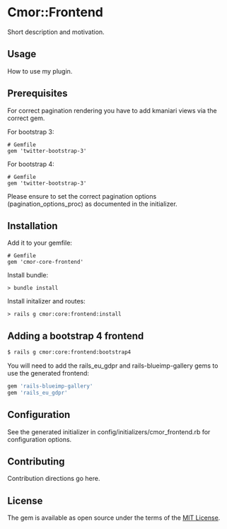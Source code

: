 # Cmor::Frontend

Short description and motivation.

## Usage

How to use my plugin.

## Prerequisites

For correct pagination rendering you have to add kmaniari views via the correct gem.

For bootstrap 3:

    # Gemfile
    gem 'twitter-bootstrap-3'


For bootstrap 4:

    # Gemfile
    gem 'twitter-bootstrap-3'

Please ensure to set the correct pagination options (pagination_options_proc) as documented in the initializer.

## Installation

Add it to your gemfile:

    # Gemfile
    gem 'cmor-core-frontend'

Install bundle:

    > bundle install

Install initalizer and routes:

    > rails g cmor:core:frontend:install

## Adding a bootstrap 4 frontend

```bash
$ rails g cmor:core:frontend:bootstrap4
```

You will need to add the rails_eu_gdpr and rails-blueimp-gallery gems to use the generated frontend:

```ruby
gem 'rails-blueimp-gallery'
gem 'rails_eu_gdpr'
```

## Configuration

See the generated initializer in config/initializers/cmor_frontend.rb for configuration options.

## Contributing
Contribution directions go here.

## License
The gem is available as open source under the terms of the [MIT License](https://opensource.org/licenses/MIT).
